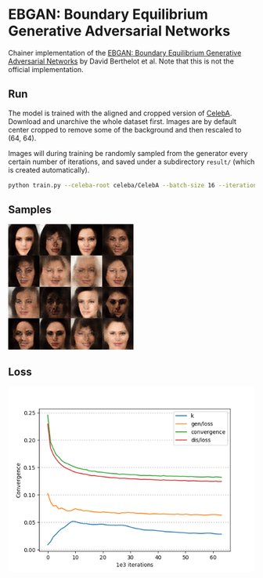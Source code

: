 # EBGAN: Boundary Equilibrium Generative Adversarial Networks

Chainer implementation of the [EBGAN: Boundary Equilibrium Generative Adversarial Networks](https://arxiv.org/abs/1703.10717) by David Berthelot et al. Note that this is not the official implementation.

## Run

The model is trained with the aligned and cropped version of [CelebA](http://mmlab.ie.cuhk.edu.hk/projects/CelebA.html). Download and unarchive the whole dataset first. Images are by default center cropped to remove some of the background and then rescaled to (64, 64).

Images will during training be randomly sampled from the generator every certain number of iterations, and saved under a subdirectory `result/` (which is created automatically).

```bash
python train.py --celeba-root celeba/CelebA --batch-size 16 --iterations 10000 --gpu 1
```

## Samples

![](images/sample_64000.png)

## Loss

![](images/loss.png)
